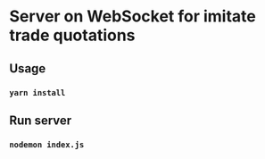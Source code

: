 # Server on WebSocket for imitate trade quotations

## Usage

### `yarn install`

## Run server

### `nodemon index.js`
